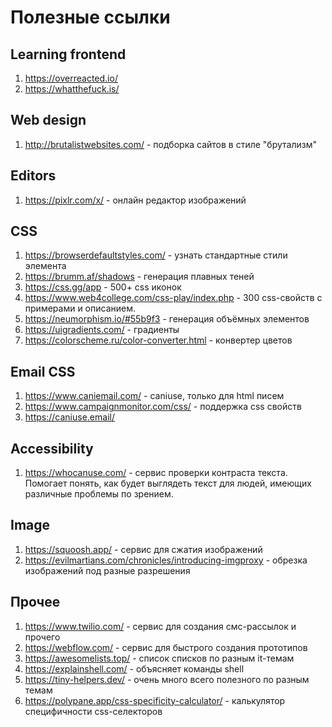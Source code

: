# Полезные ссылки

## Learning frontend
1. https://overreacted.io/
2. https://whatthefuck.is/

## Web design
1. http://brutalistwebsites.com/ - подборка сайтов в стиле "брутализм"

## Editors
1. https://pixlr.com/x/ - онлайн редактор изображений

## CSS
1. https://browserdefaultstyles.com/ - узнать стандартные стили элемента
2. https://brumm.af/shadows - генерация плавных теней
3. https://css.gg/app - 500+ css иконок
4. https://www.web4college.com/css-play/index.php - 300 css-свойств с примерами и описанием.
5. https://neumorphism.io/#55b9f3 - генерация объёмных элементов
6. https://uigradients.com/ - градиенты
7. https://colorscheme.ru/color-converter.html - конвертер цветов


## Email CSS
1. https://www.caniemail.com/ - caniuse, только для html писем
2. https://www.campaignmonitor.com/css/ - поддержка css свойств
3. https://caniuse.email/

## Accessibility
1. https://whocanuse.com/ - сервис проверки контраста текста. Помогает понять, как будет выглядеть текст для людей, имеющих различные проблемы по зрением.

## Image
1. https://squoosh.app/ - сервис для сжатия изображений
2. https://evilmartians.com/chronicles/introducing-imgproxy - обрезка изображений под разные разрешения

## Прочее
1. https://www.twilio.com/ - сервис для создания смс-рассылок и прочего
2. https://webflow.com/ - сервис для быстрого создания прототипов
3. https://awesomelists.top/ - список списков по разным it-темам
4. https://explainshell.com/ - объясняет команды shell
5. https://tiny-helpers.dev/ - очень много всего полезного по разным темам
6. https://polypane.app/css-specificity-calculator/ - калькулятор специфичности css-селекторов
